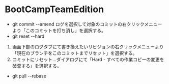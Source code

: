 # BootCampTeamEdition
* git commit --amend
ログを選択して対象のコミットの右クリックメニューより「このコミットを打ち消し」を選択する。
* git reset --hard
1. 画面下部のログタブにて書き換えたいリビジョンの右クリックメニューより「現在のブランチをこのコミットまでリセット」を選択する。
2. コミットにリセット...ダイアログにて「Hard - すべての作業コピーの変更を破棄する」を選択する。
* git pull --rebase
